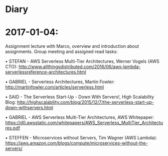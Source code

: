 # Diary

# 2017-01-04:

  Assignment lecture with Marco, overview and introduction about assignments.
  Group meeting and assigned read tasks:
  
  • STEFAN - AWS Serverless Multi-Tier Architectures, Werner Vogels (AWS CTO):
    http://www.allthingsdistributed.com/2016/06/aws-lambda-serverlessreference-architectures.html 
  
  • GABRIEL - Serverless Architectures, Martin Fowler:
    http://martinfowler.com/articles/serverless.html
  
  • SAID - The Serverless Start-Up - Down With Servers!, High Scalability Blog:
    http://highscalability.com/blog/2015/12/7/the-serverless-start-up-down-withservers.html
  
  • GABRIEL - AWS Serverless Multi-Tier Architectures, AWS Whitepaper:
    https://d0.awsstatic.com/whitepapers/AWS_Serverless_MultiTier_Architectures.pdf
  
  • STEFFEN - Microservices without Servers, Tim Wagner (AWS Lambda): 
    https://aws.amazon.com/blogs/compute/microservices-without-the-servers/ 


